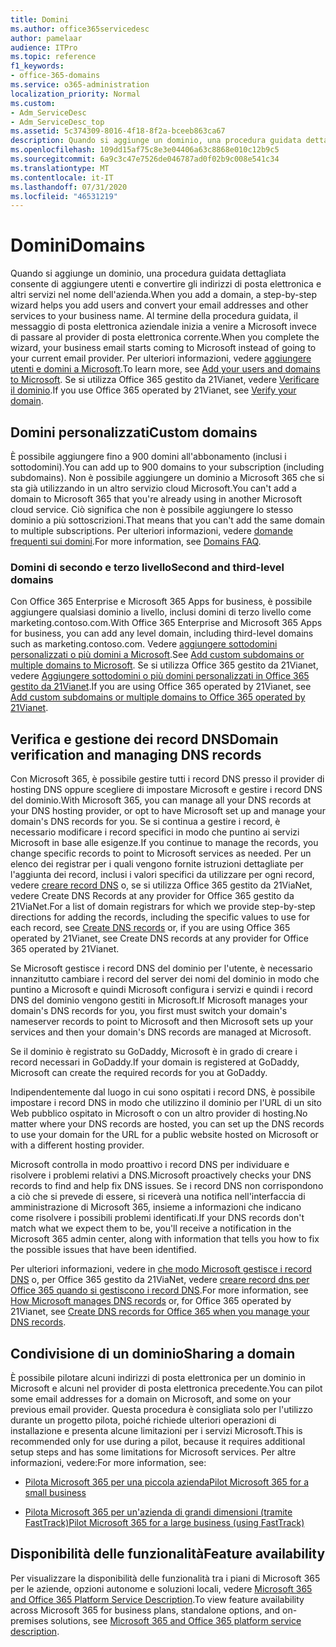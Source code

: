 ```yaml
---
title: Domini
ms.author: office365servicedesc
author: pamelaar
audience: ITPro
ms.topic: reference
f1_keywords:
- office-365-domains
ms.service: o365-administration
localization_priority: Normal
ms.custom:
- Adm_ServiceDesc
- Adm_ServiceDesc_top
ms.assetid: 5c374309-8016-4f18-8f2a-bceeb863ca67
description: Quando si aggiunge un dominio, una procedura guidata dettagliata consente di aggiungere utenti e convertire gli indirizzi di posta elettronica e altri servizi nel nome dell'azienda. Al termine della procedura guidata, il messaggio di posta elettronica aziendale inizia a venire a Microsoft invece di passare al provider di posta elettronica corrente. Per ulteriori informazioni, vedere Aggiungere utenti e domini a Microsoft. Se si utilizza Office 365 gestito da 21Vianet, vedere Verificare il dominio.
ms.openlocfilehash: 109dd15af75c8e3e04406a63c8868e010c12b9c5
ms.sourcegitcommit: 6a9c3c47e7526de046787ad0f02b9c008e541c34
ms.translationtype: MT
ms.contentlocale: it-IT
ms.lasthandoff: 07/31/2020
ms.locfileid: "46531219"
---
```

# <a name="domains"></a><span data-ttu-id="de82b-106">Domini</span><span class="sxs-lookup"><span data-stu-id="de82b-106">Domains</span></span>

<span data-ttu-id="de82b-107">Quando si aggiunge un dominio, una procedura guidata dettagliata consente di aggiungere utenti e convertire gli indirizzi di posta elettronica e altri servizi nel nome dell'azienda.</span><span class="sxs-lookup"><span data-stu-id="de82b-107">When you add a domain, a step-by-step wizard helps you add users and convert your email addresses and other services to your business name.</span></span> <span data-ttu-id="de82b-108">Al termine della procedura guidata, il messaggio di posta elettronica aziendale inizia a venire a Microsoft invece di passare al provider di posta elettronica corrente.</span><span class="sxs-lookup"><span data-stu-id="de82b-108">When you complete the wizard, your business email starts coming to Microsoft instead of going to your current email provider.</span></span> <span data-ttu-id="de82b-109">Per ulteriori informazioni, vedere [aggiungere utenti e domini a Microsoft](https://support.office.com/article/6383f56d-3d09-4dcb-9b41-b5f5a5efd611).</span><span class="sxs-lookup"><span data-stu-id="de82b-109">To learn more, see [Add your users and domains to Microsoft](https://support.office.com/article/6383f56d-3d09-4dcb-9b41-b5f5a5efd611).</span></span> <span data-ttu-id="de82b-110">Se si utilizza Office 365 gestito da 21Vianet, vedere [Verificare il dominio](https://docs.microsoft.com/office365/admin/setup/add-domain).</span><span class="sxs-lookup"><span data-stu-id="de82b-110">If you use Office 365 operated by 21Vianet, see [Verify your domain](https://docs.microsoft.com/office365/admin/setup/add-domain).</span></span>
  
## <a name="custom-domains"></a><span data-ttu-id="de82b-111">Domini personalizzati</span><span class="sxs-lookup"><span data-stu-id="de82b-111">Custom domains</span></span>

<span data-ttu-id="de82b-112">È possibile aggiungere fino a 900 domini all'abbonamento (inclusi i sottodomini).</span><span class="sxs-lookup"><span data-stu-id="de82b-112">You can add up to 900 domains to your subscription (including subdomains).</span></span> <span data-ttu-id="de82b-113">Non è possibile aggiungere un dominio a Microsoft 365 che si sta già utilizzando in un altro servizio cloud Microsoft.</span><span class="sxs-lookup"><span data-stu-id="de82b-113">You can't add a domain to Microsoft 365 that you're already using in another Microsoft cloud service.</span></span> <span data-ttu-id="de82b-114">Ciò significa che non è possibile aggiungere lo stesso dominio a più sottoscrizioni.</span><span class="sxs-lookup"><span data-stu-id="de82b-114">That means that you can't add the same domain to multiple subscriptions.</span></span> <span data-ttu-id="de82b-115">Per ulteriori informazioni, vedere [domande frequenti sui domini](https://support.office.com/article/Domains-FAQ-1272bad0-4bd4-4796-8005-67d6fb3afc5a).</span><span class="sxs-lookup"><span data-stu-id="de82b-115">For more information, see [Domains FAQ](https://support.office.com/article/Domains-FAQ-1272bad0-4bd4-4796-8005-67d6fb3afc5a).</span></span>
  
### <a name="second-and-third-level-domains"></a><span data-ttu-id="de82b-116">Domini di secondo e terzo livello</span><span class="sxs-lookup"><span data-stu-id="de82b-116">Second and third-level domains</span></span>

<span data-ttu-id="de82b-117">Con Office 365 Enterprise e Microsoft 365 Apps for business, è possibile aggiungere qualsiasi dominio a livello, inclusi domini di terzo livello come marketing.contoso.com.</span><span class="sxs-lookup"><span data-stu-id="de82b-117">With Office 365 Enterprise and Microsoft 365 Apps for business, you can add any level domain, including third-level domains such as marketing.contoso.com.</span></span> <span data-ttu-id="de82b-118">Vedere [aggiungere sottodomini personalizzati o più domini a Microsoft](https://docs.microsoft.com/office365/admin/setup/domains-faq).</span><span class="sxs-lookup"><span data-stu-id="de82b-118">See [Add custom subdomains or multiple domains to Microsoft](https://docs.microsoft.com/office365/admin/setup/domains-faq).</span></span> <span data-ttu-id="de82b-119">Se si utilizza Office 365 gestito da 21Vianet, vedere [Aggiungere sottodomini o più domini personalizzati in Office 365 gestito da 21Vianet](https://docs.microsoft.com/office365/admin/setup/domains-faq).</span><span class="sxs-lookup"><span data-stu-id="de82b-119">If you are using Office 365 operated by 21Vianet, see [Add custom subdomains or multiple domains to Office 365 operated by 21Vianet](https://docs.microsoft.com/office365/admin/setup/domains-faq).</span></span>
  
## <a name="domain-verification-and-managing-dns-records"></a><span data-ttu-id="de82b-120">Verifica e gestione dei record DNS</span><span class="sxs-lookup"><span data-stu-id="de82b-120">Domain verification and managing DNS records</span></span>

<span data-ttu-id="de82b-121">Con Microsoft 365, è possibile gestire tutti i record DNS presso il provider di hosting DNS oppure scegliere di impostare Microsoft e gestire i record DNS del dominio.</span><span class="sxs-lookup"><span data-stu-id="de82b-121">With Microsoft 365, you can manage all your DNS records at your DNS hosting provider, or opt to have Microsoft set up and manage your domain's DNS records for you.</span></span> <span data-ttu-id="de82b-122">Se si continua a gestire i record, è necessario modificare i record specifici in modo che puntino ai servizi Microsoft in base alle esigenze.</span><span class="sxs-lookup"><span data-stu-id="de82b-122">If you continue to manage the records, you change specific records to point to Microsoft services as needed.</span></span> <span data-ttu-id="de82b-123">Per un elenco dei registrar per i quali vengono fornite istruzioni dettagliate per l'aggiunta dei record, inclusi i valori specifici da utilizzare per ogni record, vedere [creare record DNS](https://docs.microsoft.com/office365/admin/get-help-with-domains/create-dns-records-at-any-dns-hosting-provider) o, se si utilizza Office 365 gestito da 21ViaNet, vedere Create DNS Records at any provider for Office 365 gestito da 21ViaNet.</span><span class="sxs-lookup"><span data-stu-id="de82b-123">For a list of domain registrars for which we provide step-by-step directions for adding the records, including the specific values to use for each record, see [Create DNS records](https://docs.microsoft.com/office365/admin/get-help-with-domains/create-dns-records-at-any-dns-hosting-provider) or, if you are using Office 365 operated by 21Vianet, see Create DNS records at any provider for Office 365 operated by 21Vianet.</span></span> 
  
<span data-ttu-id="de82b-124">Se Microsoft gestisce i record DNS del dominio per l'utente, è necessario innanzitutto cambiare i record del server dei nomi del dominio in modo che puntino a Microsoft e quindi Microsoft configura i servizi e quindi i record DNS del dominio vengono gestiti in Microsoft.</span><span class="sxs-lookup"><span data-stu-id="de82b-124">If Microsoft manages your domain's DNS records for you, you first must switch your domain's nameserver records to point to Microsoft and then Microsoft sets up your services and then your domain's DNS records are managed at Microsoft.</span></span>
  
<span data-ttu-id="de82b-125">Se il dominio è registrato su GoDaddy, Microsoft è in grado di creare i record necessari in GoDaddy.</span><span class="sxs-lookup"><span data-stu-id="de82b-125">If your domain is registered at GoDaddy, Microsoft can create the required records for you at GoDaddy.</span></span> 
  
<span data-ttu-id="de82b-126">Indipendentemente dal luogo in cui sono ospitati i record DNS, è possibile impostare i record DNS in modo che utilizzino il dominio per l'URL di un sito Web pubblico ospitato in Microsoft o con un altro provider di hosting.</span><span class="sxs-lookup"><span data-stu-id="de82b-126">No matter where your DNS records are hosted, you can set up the DNS records to use your domain for the URL for a public website hosted on Microsoft or with a different hosting provider.</span></span> 
  
<span data-ttu-id="de82b-127">Microsoft controlla in modo proattivo i record DNS per individuare e risolvere i problemi relativi a DNS.</span><span class="sxs-lookup"><span data-stu-id="de82b-127">Microsoft proactively checks your DNS records to find and help fix DNS issues.</span></span> <span data-ttu-id="de82b-128">Se i record DNS non corrispondono a ciò che si prevede di essere, si riceverà una notifica nell'interfaccia di amministrazione di Microsoft 365, insieme a informazioni che indicano come risolvere i possibili problemi identificati.</span><span class="sxs-lookup"><span data-stu-id="de82b-128">If your DNS records don't match what we expect them to be, you'll receive a notification in the Microsoft 365 admin center, along with information that tells you how to fix the possible issues that have been identified.</span></span>
  
<span data-ttu-id="de82b-129">Per ulteriori informazioni, vedere in [che modo Microsoft gestisce i record DNS](https://docs.microsoft.com/office365/admin/setup/domains-faq) o, per Office 365 gestito da 21ViaNet, vedere [creare record dns per Office 365 quando si gestiscono i record DNS](https://docs.microsoft.com/office365/admin/services-in-china/create-dns-records-when-you-manage-your-dns-records).</span><span class="sxs-lookup"><span data-stu-id="de82b-129">For more information, see [How Microsoft manages DNS records](https://docs.microsoft.com/office365/admin/setup/domains-faq) or, for Office 365 operated by 21Vianet, see [Create DNS records for Office 365 when you manage your DNS records](https://docs.microsoft.com/office365/admin/services-in-china/create-dns-records-when-you-manage-your-dns-records).</span></span>
  
## <a name="sharing-a-domain"></a><span data-ttu-id="de82b-130">Condivisione di un dominio</span><span class="sxs-lookup"><span data-stu-id="de82b-130">Sharing a domain</span></span>

<span data-ttu-id="de82b-131">È possibile pilotare alcuni indirizzi di posta elettronica per un dominio in Microsoft e alcuni nel provider di posta elettronica precedente.</span><span class="sxs-lookup"><span data-stu-id="de82b-131">You can pilot some email addresses for a domain on Microsoft, and some on your previous email provider.</span></span> <span data-ttu-id="de82b-132">Questa procedura è consigliata solo per l'utilizzo durante un progetto pilota, poiché richiede ulteriori operazioni di installazione e presenta alcune limitazioni per i servizi Microsoft.</span><span class="sxs-lookup"><span data-stu-id="de82b-132">This is recommended only for use during a pilot, because it requires additional setup steps and has some limitations for Microsoft services.</span></span> <span data-ttu-id="de82b-133">Per altre informazioni, vedere:</span><span class="sxs-lookup"><span data-stu-id="de82b-133">For more information, see:</span></span>
  
- [<span data-ttu-id="de82b-134">Pilota Microsoft 365 per una piccola azienda</span><span class="sxs-lookup"><span data-stu-id="de82b-134">Pilot Microsoft 365 for a small business</span></span>](https://support.office.com/article/39cee536-6a03-40cf-b9c1-f301bb6001d7)
    
- [<span data-ttu-id="de82b-135">Pilota Microsoft 365 per un'azienda di grandi dimensioni (tramite FastTrack)</span><span class="sxs-lookup"><span data-stu-id="de82b-135">Pilot Microsoft 365 for a large business (using FastTrack)</span></span>](https://fasttrack.office.com/onboard)
    
## <a name="feature-availability"></a><span data-ttu-id="de82b-136">Disponibilità delle funzionalità</span><span class="sxs-lookup"><span data-stu-id="de82b-136">Feature availability</span></span>

<span data-ttu-id="de82b-137">Per visualizzare la disponibilità delle funzionalità tra i piani di Microsoft 365 per le aziende, opzioni autonome e soluzioni locali, vedere [Microsoft 365 and Office 365 Platform Service Description](office-365-platform-service-description.md).</span><span class="sxs-lookup"><span data-stu-id="de82b-137">To view feature availability across Microsoft 365 for business plans, standalone options, and on-premises solutions, see [Microsoft 365 and Office 365 platform service description](office-365-platform-service-description.md).</span></span>
  

